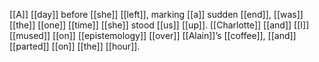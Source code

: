 [[A]] [[day]] before [[she]] [[left]], marking [[a]] sudden [[end]], [[was]] [[the]] [[one]] [[time]] [[she]] stood [[us]] [[up]]. [[Charlotte]] [[and]] [[I]] [[mused]] [[on]] [[epistemology]] [[over]] [[Alain]]’s [[coffee]], [[and]] [[parted]] [[on]] [[the]] [[hour]].